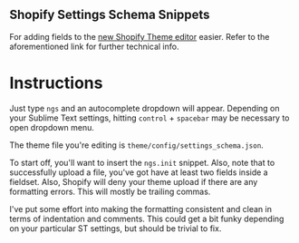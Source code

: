 Shopify Settings Schema Snippets
--------------------------------

For adding fields to the [new Shopify Theme editor](https://docs.shopify.com/themes/theme-development/storefront-editor/settings-schema) easier. Refer to the aforementioned link for further technical info.

Instructions
============

Just type `ngs` and an autocomplete dropdown will appear. Depending on your Sublime Text settings, hitting `control` + `spacebar` may be necessary to open dropdown menu.

The theme file you're editing is `theme/config/settings_schema.json`.

To start off, you'll want to insert the `ngs.init` snippet. Also, note that to successfully upload a file, you've got have at least two fields inside a fieldset. Also, Shopify will deny your theme upload if there are any formatting errors. This will mostly be trailing commas.

I've put some effort into making the formatting consistent and clean in terms of indentation and comments. This could get a bit funky depending on your particular ST settings, but should be trivial to fix.